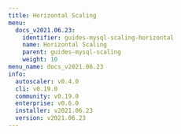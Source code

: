```yaml
---
title: Horizontal Scaling
menu:
  docs_v2021.06.23:
    identifier: guides-mysql-scaling-horizontal
    name: Horizontal Scaling
    parent: guides-mysql-scaling
    weight: 10
menu_name: docs_v2021.06.23
info:
  autoscaler: v0.4.0
  cli: v0.19.0
  community: v0.19.0
  enterprise: v0.6.0
  installer: v2021.06.23
  version: v2021.06.23
---
```


